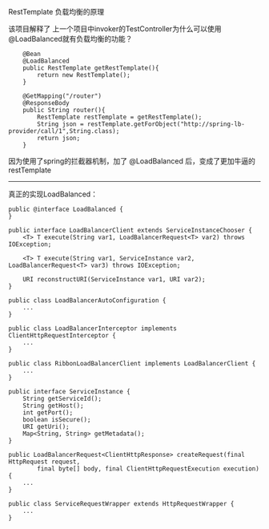 

RestTemplate 负载均衡的原理

该项目解释了 上一个项目中invoker的TestController为什么可以使用@LoadBalanced就有负载均衡的功能？
```
	@Bean
    @LoadBalanced
    public RestTemplate getRestTemplate(){
        return new RestTemplate();
    }

    @GetMapping("/router")
    @ResponseBody
    public String router(){
        RestTemplate restTemplate = getRestTemplate();
        String json = restTemplate.getForObject("http://spring-lb-provider/call/1",String.class);
        return json;
    }

```
因为使用了spring的拦截器机制，加了 @LoadBalanced 后，变成了更加牛逼的restTemplate


---

真正的实现LoadBalanced：
```
public @interface LoadBalanced {
}
```
```
public interface LoadBalancerClient extends ServiceInstanceChooser {
    <T> T execute(String var1, LoadBalancerRequest<T> var2) throws IOException;

    <T> T execute(String var1, ServiceInstance var2, LoadBalancerRequest<T> var3) throws IOException;

    URI reconstructURI(ServiceInstance var1, URI var2);
}
```
```
public class LoadBalancerAutoConfiguration {
	...
}
```
```
public class LoadBalancerInterceptor implements ClientHttpRequestInterceptor {
	...
}
```
```
public class RibbonLoadBalancerClient implements LoadBalancerClient {
	...
}
```
```
public interface ServiceInstance {
    String getServiceId();
    String getHost();
    int getPort();
    boolean isSecure();
    URI getUri();
    Map<String, String> getMetadata();
}
```
```
public LoadBalancerRequest<ClientHttpResponse> createRequest(final HttpRequest request,
        final byte[] body, final ClientHttpRequestExecution execution) {
	...
}
```
```
public class ServiceRequestWrapper extends HttpRequestWrapper {
	...
}
```